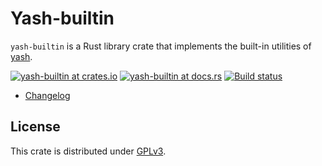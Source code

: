 # Yash-builtin

`yash-builtin` is a Rust library crate that implements the built-in utilities of
[yash](../README.md).

[![yash-builtin at crates.io](https://img.shields.io/crates/v/yash-builtin.svg)](https://crates.io/crates/yash-builtin)
[![yash-builtin at docs.rs](https://docs.rs/yash-builtin/badge.svg)](https://docs.rs/yash-builtin)
[![Build status](https://github.com/magicant/yash-rs/actions/workflows/rust.yml/badge.svg)](https://github.com/magicant/yash-rs/actions/workflows/rust.yml)

- [Changelog](CHANGELOG.md)

## License

This crate is distributed under [GPLv3](LICENSE-GPL).
